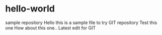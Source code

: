 # hello-world
sample repository
Hello this is a sample file to try GIT repository
Test this one
How about this one.. Latest edit for GIT
